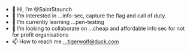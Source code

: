 - 👋 Hi, I’m @SaintStaunch
- 👀 I’m interested in ...info-sec, capture the flag and call of duty.
- 🌱 I’m currently learning ...pen-testing
- 💞️ I’m looking to collaborate on ...cheap and affordable info sec for not for profit organisations
- 📫 How to reach me ...tigerwolf@duck.com

<!---
SaintStaunch/SaintStaunch is a ✨ special ✨ repository because its `README.md` (this file) appears on your GitHub profile.
You can click the Preview link to take a look at your changes.
--->
